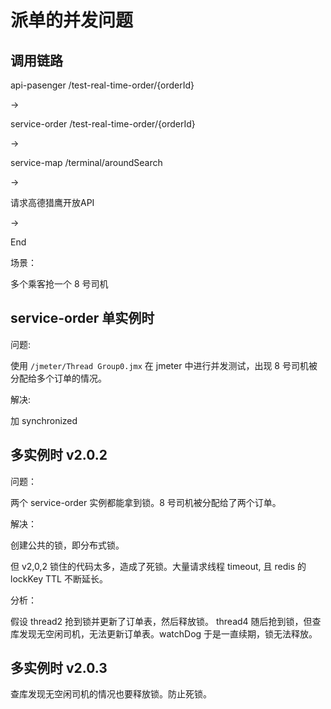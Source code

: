 
# 派单的并发问题

## 调用链路

api-pasenger /test-real-time-order/{orderId}

->

service-order /test-real-time-order/{orderId}

->

service-map /terminal/aroundSearch

->

请求高德猎鹰开放API

->

End

场景：

多个乘客抢一个 8 号司机

## service-order 单实例时

问题:

使用 `/jmeter/Thread Group0.jmx` 在 jmeter 中进行并发测试，出现 8 号司机被分配给多个订单的情况。

解决:

加 synchronized

## 多实例时 v2.0.2

问题：

两个 service-order 实例都能拿到锁。8 号司机被分配给了两个订单。

解决：

创建公共的锁，即分布式锁。

但 v2,0,2 锁住的代码太多，造成了死锁。大量请求线程 timeout, 且 redis 的 lockKey TTL 不断延长。

分析：

假设 thread2 抢到锁并更新了订单表，然后释放锁。 thread4 随后抢到锁，但查库发现无空闲司机，无法更新订单表。watchDog 于是一直续期，锁无法释放。

## 多实例时 v2.0.3

查库发现无空闲司机的情况也要释放锁。防止死锁。